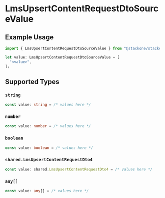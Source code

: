 # LmsUpsertContentRequestDtoSourceValue

## Example Usage

```typescript
import { LmsUpsertContentRequestDtoSourceValue } from "@stackone/stackone-client-ts/sdk/models/shared";

let value: LmsUpsertContentRequestDtoSourceValue = [
  "<value>",
];
```

## Supported Types

### `string`

```typescript
const value: string = /* values here */
```

### `number`

```typescript
const value: number = /* values here */
```

### `boolean`

```typescript
const value: boolean = /* values here */
```

### `shared.LmsUpsertContentRequestDto4`

```typescript
const value: shared.LmsUpsertContentRequestDto4 = /* values here */
```

### `any[]`

```typescript
const value: any[] = /* values here */
```


